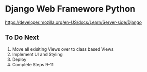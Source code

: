 # Django Web Framewore Python
https://developer.mozilla.org/en-US/docs/Learn/Server-side/Django

## To Do Next
1. Move all exisiting Views over to class based Views
2. Implement UI and Styling
3. Deploy
4. Complete Steps 9-11 
